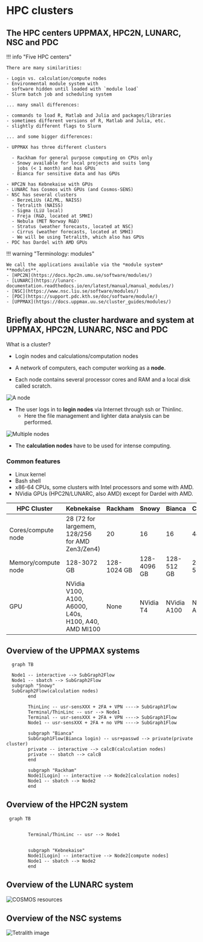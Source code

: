 # HPC clusters

## The HPC centers UPPMAX, HPC2N, LUNARC, NSC and PDC

!!! info "Five HPC centers"

    There are many similarities:

    - Login vs. calculation/compute nodes
    - Environmental module system with
      software hidden until loaded with `module load`
    - Slurm batch job and scheduling system

    ... many small differences:

    - commands to load R, Matlab and Julia and packages/libraries
    - sometimes different versions of R, Matlab and Julia, etc.
    - slightly different flags to Slurm

    ... and some bigger differences:

    - UPPMAX has three different clusters

      - Rackham for general purpose computing on CPUs only
      - Snowy available for local projects and suits long
        jobs (< 1 month) and has GPUs
      - Bianca for sensitive data and has GPUs

    - HPC2N has Kebnekaise with GPUs
    - LUNARC has Cosmos with GPUs (and Cosmos-SENS)
    - NSC has several clusters
      - BerzeLiUs (AI/ML, NAISS)
      - Tetralith (NAISS)
      - Sigma (LiU local)
      - Freja (R&D, located at SMHI)
      - Nebula (MET Norway R&D)
      - Stratus (weather forecasts, located at NSC)
      - Cirrus (weather forecasts, located at SMHI)
      - We will be using Tetralith, which also has GPUs
    - PDC has Dardel with AMD GPUs

!!! warning "Terminology: modules"

    We call the applications available via the *module system* **modules**.
    - [HPC2N](https://docs.hpc2n.umu.se/software/modules/)
    - [LUNARC](https://lunarc-documentation.readthedocs.io/en/latest/manual/manual_modules/)
    - [NSC](https://www.nsc.liu.se/software/modules/)
    - [PDC](https://support.pdc.kth.se/doc/software/module/)
    - [UPPMAX](https://docs.uppmax.uu.se/cluster_guides/modules/)

<!-- markdownlint-disable MD013 --><!-- Headers cannot be split up over lines, hence will break 80 characters per line -->

## Briefly about the cluster hardware and system at UPPMAX, HPC2N, LUNARC, NSC and PDC

<!-- markdownlint-enable MD013 -->


What is a cluster?

- Login nodes and calculations/computation nodes

- A network of computers, each computer working as a **node**.

- Each node contains several processor cores and RAM
  and a local disk called scratch.

![A node](img/node.png)

- The user logs in to **login nodes**  via Internet through ssh or Thinlinc.
  - Here the file management and lighter data analysis can be performed.

![Multiple nodes](img/nodes.png)

- The **calculation nodes** have to be used for intense computing.

### Common features

- Linux kernel
- Bash shell
- x86-64 CPUs, some clusters with Intel processors and some with AMD.
- NVidia GPUs (HPC2N/LUNARC, also AMD) except for Dardel with AMD.

<!-- markdownlint-disable MD013 --><!-- Tables cannot be split up over lines, hence will break 80 characters per line -->

HPC Cluster        |Kebnekaise                                          |Rackham|Snowy|Bianca|COSMOS|Tetralith|Dardel
-------------------|----------------------------------------------------|-------|-----|------|------|---------|------
Cores/compute node |28 (72 for largemem, 128/256 for AMD Zen3/Zen4)     |20|16|16|48|32|128
Memory/compute node|128-3072 GB                                         |128-1024 GB|128-4096 GB|128-512 GB|256-512 GB|96-384 GB|256-2048 GB
GPU                |NVidia V100, A100, A6000, L40s, H100, A40, AMD MI100|None       |NVidia T4  |NVidia A100|NVidia A100|NVidia T4|four AMD Instinct™ MI250X á 2 GCDs

<!-- markdownlint-enable MD013 -->

## Overview of the UPPMAX systems

```mermaid
  graph TB

  Node1 -- interactive --> SubGraph2Flow
  Node1 -- sbatch --> SubGraph2Flow
  subgraph "Snowy"
  SubGraph2Flow(calculation nodes)
        end

        ThinLinc -- usr-sensXXX + 2FA + VPN ----> SubGraph1Flow
        Terminal/ThinLinc -- usr --> Node1
        Terminal -- usr-sensXXX + 2FA + VPN ----> SubGraph1Flow
        Node1 -- usr-sensXXX + 2FA + no VPN ----> SubGraph1Flow

        subgraph "Bianca"
        SubGraph1Flow(Bianca login) -- usr+passwd --> private(private cluster)
        private -- interactive --> calcB(calculation nodes)
        private -- sbatch --> calcB
        end

        subgraph "Rackham"
        Node1[Login] -- interactive --> Node2[calculation nodes]
        Node1 -- sbatch --> Node2
        end
```

## Overview of the HPC2N system

```mermaid
 graph TB


        Terminal/ThinLinc -- usr --> Node1


        subgraph "Kebnekaise"
        Node1[Login] -- interactive --> Node2[compute nodes]
        Node1 -- sbatch --> Node2
        end
```

## Overview of the LUNARC system

![COSMOS resources](img/cosmos-resources.png)

## Overview of the NSC systems

![Tetralith image](img/mermaid-tetralith.png)
